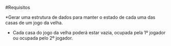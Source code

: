 #Requisitos 

*Gerar uma estrutura de dados para manter o estado de cada uma das casas de um jogo da velha.

* Cada casa do jogo da velha poderá estar vazia, ocupada pela 1º jogador ou ocupada pelo 2º jogador.


